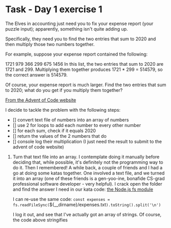 # Task - Day 1 exercise 1

The Elves in accounting just need you to fix your expense report (your puzzle input); apparently, something isn't quite adding up.

Specifically, they need you to find the two entries that sum to 2020 and then multiply those two numbers together.

For example, suppose your expense report contained the following:

1721
979
366
299
675
1456
In this list, the two entries that sum to 2020 are 1721 and 299. Multiplying them together produces 1721 * 299 = 514579, so the correct answer is 514579.

Of course, your expense report is much larger. Find the two entries that sum to 2020; what do you get if you multiply them together?

[From the Advent of Code website](https://adventofcode.com/2020/day/1)

I decide to tackle the problem with the following steps: <br>
- [] convert text file of numbers into an array of numbers
- [] use 2 for loops to add each number to every other number
- [] for each sum, check if it equals 2020
- [] return the values of the 2 numbers that do
- [] console log their multiplication (I just need the result to submit to the advent of code website)

1. Turn that text file into an array. 
      I contemplate doing it manually before deciding that, while possible, it's definitely not the programming way to do it. Then I remembered! A while back, a couple of friends and I had a go at doing some katas together. One involved a text file, and we turned it into an array (one of these friends is a gen-yoo-ine, bonafide CS-grad professional software developer - very helpful). I crack open the folder and find the answer I need in our kata code: [the Node.js fs module](https://nodejs.dev/learn/the-nodejs-fs-module)

      I can re-use the same code: `const expenses = fs.readFileSync(`${__dirname}/expenses.txt`).toString().split('\n')`

      I log it out, and see that I've actually got an array of strings. Of course, the code above stringifies





